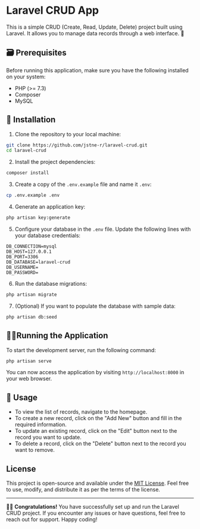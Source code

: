# Laravel CRUD App

This is a simple CRUD (Create, Read, Update, Delete) project built using Laravel. It allows you to manage data records through a web interface. 🤠

## 🗃️ Prerequisites

Before running this application, make sure you have the following installed on your system:

- PHP (>= 7.3)
- Composer
- MySQL

## 👾 Installation

1. Clone the repository to your local machine:

```bash
git clone https://github.com/jstne-r/laravel-crud.git
cd laravel-crud
```

2. Install the project dependencies:

```bash
composer install
```

3. Create a copy of the `.env.example` file and name it `.env`:

```bash
cp .env.example .env
```

4. Generate an application key:

```bash
php artisan key:generate
```

5. Configure your database in the `.env` file. Update the following lines with your database credentials:

```dotenv
DB_CONNECTION=mysql
DB_HOST=127.0.0.1
DB_PORT=3306
DB_DATABASE=laravel-crud
DB_USERNAME=
DB_PASSWORD=
```

6. Run the database migrations:

```bash
php artisan migrate
```

7. (Optional) If you want to populate the database with sample data:

```bash
php artisan db:seed
```

## 🏃🏽Running the Application

To start the development server, run the following command:

```bash
php artisan serve
```

You can now access the application by visiting `http://localhost:8000` in your web browser.

## 🤖 Usage

- To view the list of records, navigate to the homepage.
- To create a new record, click on the "Add New" button and fill in the required information.
- To update an existing record, click on the "Edit" button next to the record you want to update.
- To delete a record, click on the "Delete" button next to the record you want to remove.

## License

This project is open-source and available under the [MIT License](LICENSE). Feel free to use, modify, and distribute it as per the terms of the license.

---

🎉🎉 <b>Congratulations!</b> You have successfully set up and run the Laravel CRUD project. If you encounter any issues or have questions, feel free to reach out for support. Happy coding!